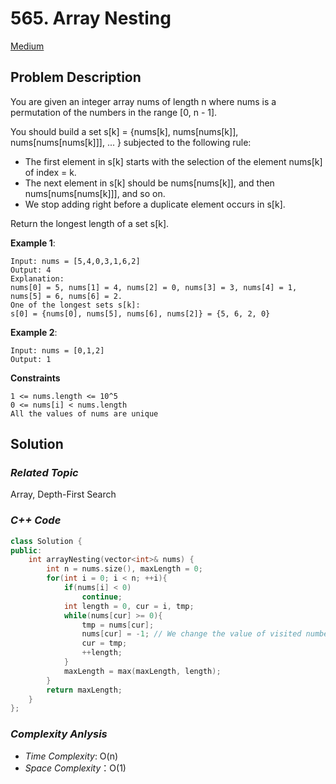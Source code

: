 # 565. Array Nesting
[Medium](https://leetcode.com/problems/array-nesting/description/)

## Problem Description

You are given an integer array nums of length n where nums is a permutation of the numbers in the range [0, n - 1].

You should build a set s[k] = {nums[k], nums[nums[k]], nums[nums[nums[k]]], ... } subjected to the following rule:

- The first element in s[k] starts with the selection of the element nums[k] of index = k.
- The next element in s[k] should be nums[nums[k]], and then nums[nums[nums[k]]], and so on.
- We stop adding right before a duplicate element occurs in s[k].

Return the longest length of a set s[k].

**Example 1**:
```
Input: nums = [5,4,0,3,1,6,2]
Output: 4
Explanation: 
nums[0] = 5, nums[1] = 4, nums[2] = 0, nums[3] = 3, nums[4] = 1, nums[5] = 6, nums[6] = 2.
One of the longest sets s[k]:
s[0] = {nums[0], nums[5], nums[6], nums[2]} = {5, 6, 2, 0}
```
**Example 2**:
```
Input: nums = [0,1,2]
Output: 1
```

**Constraints**
```
1 <= nums.length <= 10^5
0 <= nums[i] < nums.length
All the values of nums are unique
```

## Solution

### _Related Topic_
   Array, Depth-First Search

### _C++ Code_
```cpp
class Solution {
public:
    int arrayNesting(vector<int>& nums) {
        int n = nums.size(), maxLength = 0;
        for(int i = 0; i < n; ++i){
            if(nums[i] < 0)
                continue;
            int length = 0, cur = i, tmp;
            while(nums[cur] >= 0){
                tmp = nums[cur];
                nums[cur] = -1; // We change the value of visited number as -1
                cur = tmp;
                ++length;
            }
            maxLength = max(maxLength, length);
        }
        return maxLength;
    }
};
```

### _Complexity Anlysis_
- _Time Complexity_: O(n)
- _Space Complexity_：O(1)
